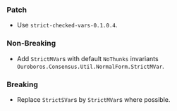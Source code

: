 <!--
A new scriv changelog fragment.

Uncomment the section that is right (remove the HTML comment wrapper).
-->

### Patch

- Use `strict-checked-vars-0.1.0.4`.

### Non-Breaking

- Add `StrictMVar`s with default `NoThunks` invariants
    `Ouroboros.Consensus.Util.NormalForm.StrictMVar`.

### Breaking

- Replace `StrictSVar`s by `StrictMVar`s where possible.

